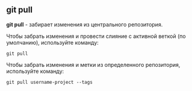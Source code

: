 ## git pull

**git pull** - забирает изменения из центрального репозитория.

Чтобы забрать изменения и провести слияние с активной веткой (по умолчанию), используйте команду:

```bash=
git pull
```

Чтобы забрать изменения и метки из определенного репозитория, используйте команду:

```bash=
git pull username-project --tags
```